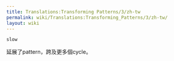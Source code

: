 ```yaml
---
title: Translations:Transforming Patterns/3/zh-tw
permalink: wiki/Translations:Transforming_Patterns/3/zh-tw/
layout: wiki
---
```


``` haskell
slow
```

延展了pattern，跨及更多個cycle。
